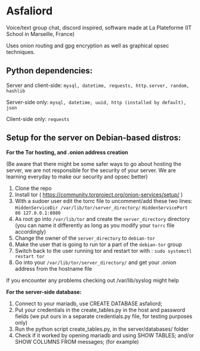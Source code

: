 # Asfaliord
Voice/text group chat, discord inspired, software made at La Plateforme (IT School in Marseille, France)

Uses onion routing and gpg encryption as well as graphical opsec techniques.

**Python dependencies:** 
---

Server and client-side: 
`mysql, datetime, requests, http.server, random, hashlib`

Server-side only:
`mysql, datetime, uuid, http (installed by default), json`

Client-side only:
`requests`

**Setup for the server on Debian-based distros:**
---

**For the Tor hosting, and .onion address creation**

(Be aware that there might be some safer ways to go about hosting the server, we are not responsible for the security of your server. We are learning everyday to make our security and opsec better)

1. Clone the repo
2. Install tor ( https://community.torproject.org/onion-services/setup/ )
3. With a sudoer user edit the torrc file to uncomment/add these two lines: 
`HiddenServiceDir /var/lib/tor/server_directory/`
`HiddenServicePort 80 127.0.0.1:8080`
4. As root go into `/var/lib/tor` and create the `server_directory` directory (you can name it differently as long as you modify your `torrc` file accordingly)
5. Change the owner of the `server_directory` to `debian-tor`
6. Make the user that is going to run tor a part of the `debian-tor` group
7. Switch back to the user running tor and restart tor with : `sudo systemctl restart tor`
8. Go into your `/var/lib/tor/server_directory/` and get your .onion address from the hostname file

If you encounter any problems checking out /var/lib/syslog might help

**For the server-side database:**
1. Connect to your mariadb, use CREATE DATABASE asfaliord;
2. Put your credentials in the create_tables.py in the host and password fields (we put ours in a separate credentials.py file, for testing purposes only)
3. Run the python script create_tables.py, in the server/databases/ folder
4. Check if it worked by opening mariadb and using SHOW TABLES; and/or SHOW COLUMNS FROM messages; (for example)